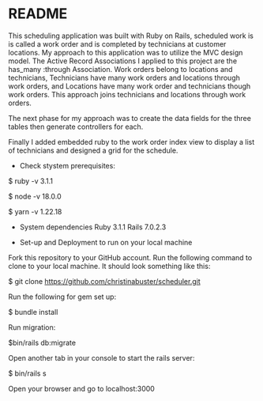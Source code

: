 # README

This scheduling application was built with Ruby on Rails, scheduled work is is called a work order and is completed by technicians at customer locations. My approach to this application was to utilize the MVC design model. The Active Record Associations I applied to this project are the has_many :through Association. Work orders belong to locations and technicians, Technicians have many work orders and locations through work orders, and Locations have many work order and technicians though work orders. This approach joins technicians and locations through work orders.

The next phase for my approach was to create the data fields for the three tables then generate controllers for each.

Finally I added embedded ruby to the work order index view to display a list of technicians and designed a grid for the schedule.

* Check stystem prerequisites:

$ ruby -v
3.1.1

$ node -v
18.0.0

$ yarn -v
1.22.18

* System dependencies
Ruby 3.1.1
Rails 7.0.2.3


* Set-up and Deployment to run on your local machine

Fork this repository to your GitHub account. Run the following command to clone to your local machine. It should look something like this:

$ git clone https://github.com/christinabuster/scheduler.git

Run the following for gem set up:

$ bundle install

Run migration:

$bin/rails db:migrate

Open another tab in your console to start the rails server:

$ bin/rails s

Open your browser and go to localhost:3000
